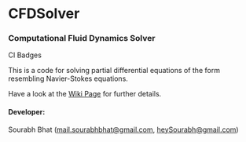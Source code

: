 # CFDSolver
### Computational Fluid Dynamics Solver

CI Badges

This is a code for solving partial differential equations of the form resembling Navier-Stokes equations.

Have a look at the [Wiki Page](https://github.com/heySourabh/CFDSolver/wiki) for further details.

#### Developer:
Sourabh Bhat (mail.sourabhbhat@gmail.com, heySourabh@gmail.com)
